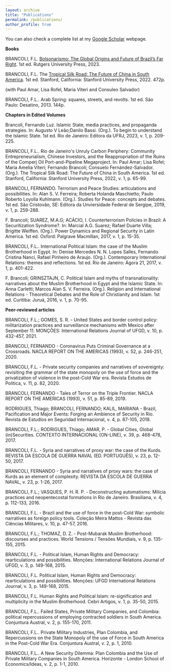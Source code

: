 ```yaml
---
layout: archive
title: "Publications"
permalink: /publications/
author_profile: true
---
```



You can also check a complete list at my [Google Scholar](https://scholar.google.com/citations?user=7tK2RmUAAAAJ&hl=en) webpage.


**Books**

BRANCOLI, F.L. [Bolsonarismo: The Global Origins and Future of Brazil’s Far Right](https://www.rutgersuniversitypress.org/bolsonarismo/9781978838550/). 1st ed. Rutgers University Press, 2023.

BRANCOLI, F.L. The [Tropical Silk Road: The Future of China in South America](https://www.sup.org/books/title/?id=34134). 1st ed. Stanford, California: Stanford University Press, 2022. 472p.

(with Paul Amar, Lisa Rofel, Maria Viteri and Consuleo Salvador)

BRANCOLI, F.L.. Arab Spring: squares, streets, and revolts. 1st ed. São Paulo: Desatino, 2013. 144p.

**Chapters in Edited Volumes**

Brancoli, Fernando Luz. Islamic State, media practices, and propaganda strategies. In: Augusto V Leão;Danilo Bassi. (Org.). To begin to understand the Islamic State. 1st ed. Rio de Janeiro: Editora da UFRJ, 2023, v. 1, p. 209-225.

BRANCOLI, F.L.. Rio de Janeiro's Unruly Carbon Periphery: Community Entrepreneurialism, Chinese Investors, and the Reappropriation of the Ruins of the Comperj Oil Port-and-Pipeline Megaproject. In: Paul Amar; Lisa Rofel; Maria Amelia Viteri; Fernando Brancoli; Consuelo Fernández-Salvador. (Org.). The Tropical Silk Road: The Future of China in South America. 1st ed. Stanford, California: Stanford University Press, 2022, v. 1, p. 65-99.

BRANCOLI, FERNANDO. Terrorism and Peace Studies: articulations and possibilities. In: Alan S. V. Ferreira; Roberta Holanda Maschietto; Paulo Roberto Loyolla Kuhlmann. (Org.). Studies for Peace: concepts and debates. 1st ed. São Cristovão, SE: Editora da Unviersidade Federal de Sergipe, 2019, v. 1, p. 259-288.

F. Brancoli; SUAREZ, M.A.G; ACÁCIO, I. Counterterrorism Policies in Brazil: A Securitization Syndrome?. In: Marcial A.G. Suarez; Rafael Duarte Villa; Brigitte Weiffen. (Org.). Power Dynamics and Regional Security in Latin America. 1st ed. Oxford: Palgrave Macmillan, 2017, v. 1, p. 15-35.

BRANCOLI, F.L.. International Political Islam: the case of the Muslim Brotherhood in Egypt. In: Denise Mercedes N. N. Lopes Salles, Fernando Cristina Nanci, Rafael Pinheiro de Araujo. (Org.). Contemporary International Relations: themes and reflections. 1st ed. Rio de Janeiro: Ágora 21, 2017, v. 1, p. 401-422.

F. Brancoli; GRINSZTAJN, C. Political Islam and myths of transnationality: narratives about the Muslim Brotherhood in Egypt and the Islamic State. In: Anna Carletti; Marcos Alan S. V. Ferreira. (Org.). Religion and International Relations - Theoretical Debates and the Role of Christianity and Islam. 1st ed. Curitiba: Juruá, 2016, v. 1, p. 70-95.

**Peer-reviewed articles**

BRANCOLI, F.L.; GOMES, S. R. - United States and border control policy: militarization practices and surveillance mechanisms with Mexico after September 11. MONÇÕES: International Relations Journal of UFGD, v. 10, p. 432-457, 2021.

BRANCOLI, FERNANDO - Coronavirus Puts Criminal Governance at a Crossroads. NACLA REPORT ON THE AMERICAS (1993), v. 52, p. 246-251, 2020.

BRANCOLI, F.L. - Private security companies and narratives of sovereignty: revisiting the grammar of the state monopoly on the use of force and the privatization of violence in the post-Cold War era. Revista Estudos de Politica, v. 11, p. 82, 2020.

BRANCOLI, FERNANDO - Tales of Terror on the Triple Frontier. NACLA REPORT ON THE AMERICAS (1993), v. 51, p. 85-89, 2019.

RODRIGUES, Thiago; BRANCOLI, FERNANDO; KALIL, MARIANA - Brazil, Pacification and Major Events: Forging an Ambience of Security in Rio. Revista de Estudios en Seguridad Internacional, v. 4, p. 87-105, 2018.

BRANCOLI, F.L.; RODRIGUES, Thiago; AMAR, P. - Global Cities, Global (in)Securities. CONTEXTO INTERNACIONAL (ON-LINE), v. 39, p. 468-478, 2017.

BRANCOLI, F.L. - Syria and narratives of proxy war: the case of the Kurds. REVISTA DA ESCOLA DE GUERRA NAVAL (ED. PORTUGUÊS), v. 23, p. 12-50, 2017.

BRANCOLI, FERNANDO - Syria and narratives of proxy wars: the case of Kurds as an element of complexity. REVISTA DA ESCOLA DE GUERRA NAVAL, v. 23, p. 1-26, 2017.

BRANCOLI, F.L.; VASQUES, P. H. R. P. - Deconstructing automatisms: Milicia practices and neopentecostal formations in Rio de Janeiro. Brasiliana, v. 4, p. 112-133, 2016.

BRANCOLI, F.L. - Brazil and the use of force in the post-Cold War: symbolic narratives as foreign policy tools. Coleção Meira Mattos - Revista das Ciências Militares, v. 10, p. 47-57, 2016.

BRANCOLI, F.L.; THOMAZ, D. Z. - Post-Mubarak Muslim Brotherhood: discourses and practices. World Tensions / Tensões Mundiais, v. 9, p. 135-155, 2015.

BRANCOLI, F.L. - Political Islam, Human Rights and Democracy: rearticulations and possibilities. Monções: International Relations Journal of UFGD, v. 3, p. 149-168, 2015.

BRANCOLI, F.L. Political Islam, Human Rights and Democracy: rearticulations and possibilities. Monções: UFGD International Relations Journal, v. 3, p. 149-168, 2015.

BRANCOLI, F.L. Human Rights and Political Islam: re-signification and multiplicity in the Muslim Brotherhood. Cebri Artigos, v. 1, p. 35-50, 2015.

BRANCOLI, F.L.. Failed States, Private Military Companies, and Colombia: political repercussions of employing contracted soldiers in South America. Conjuntura Austral, v. 2, p. 155-170, 2011.

BRANCOLI, F.L.. Private Military Industries, Plan Colombia, and Repercussions on the State Monopoly of the use of Force in South America in the Post-Cold War Era. Conjuntura Austral, v. 2, p. 1, 2010.

BRANCOLI, F.L.. A New Security Dilemma: Plan Colombia and the Use of Private Military Companies in South America. Horizonte - London School of Economics/Ideas, v. 2, p. 1-1, 2010.
